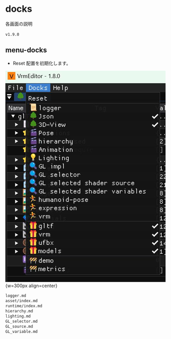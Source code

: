 # docks

各画面の説明

`v1.9.0`

## menu-docks

* Reset 配置を初期化します。

![docks](docks_menu.jpg){w=300px align=center}

```{toctree}
logger.md
asset/index.md
runtime/index.md
hierarchy.md
lighting.md
GL_selector.md
GL_source.md
GL_variable.md
```
